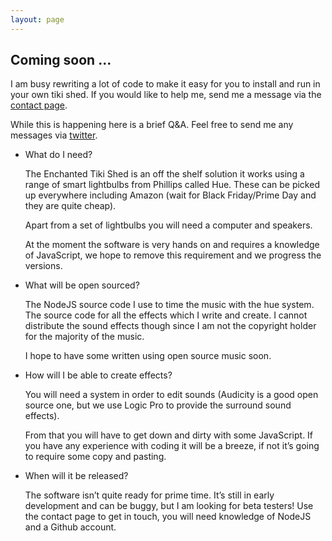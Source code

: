 ```yaml
---
layout: page
---
```


## Coming soon ...

I am busy rewriting a lot of code to make it easy for you to install and run in your own tiki shed. If you would like to help me, send me a message via the [contact page](/contact).

While this is happening here is a brief Q&A. Feel free to send me any messages via [twitter](https://twitter.com/tikished).

<ul class="q-a">
	<li>
		<div class="question">What do I need?</div>
		<div class="answer">
			<p>
				The Enchanted Tiki Shed is an off the shelf solution it works using a range of smart lightbulbs from Phillips called Hue. These can be picked up everywhere including Amazon (wait for Black Friday/Prime Day and they are quite cheap).
			</p>
			<p>
				Apart from a set of lightbulbs you will need a computer and speakers.
			</p>
			<p>
				At the moment the software is very hands on and requires a knowledge of JavaScript, we hope to remove this requirement and we progress the versions.
			</p>
		</div>
	</li>
	<li>
		<div class="question">What will be open sourced?</div>
		<div class="answer">
			<p>
				The NodeJS source code I use to time the music with the hue system. The source code for all the effects which I write and create. I cannot distribute the sound effects though since I am not the copyright holder for the majority of the music.
			</p>
			<p>
				I hope to have some written using open source music soon.
			</p>
		</div>
	</li>
	<li>
		<div class="question">How will I be able to create effects?</div>
		<div class="answer">
			<p>
				You will need a system in order to edit sounds (Audicity is a good open source one, but we use Logic Pro to provide the surround sound effects).
			</p>
			<p>
				From that you will have to get down and dirty with some JavaScript. If you have any experience with coding it will be a breeze, if not it’s going to require some copy and pasting.
			</p>
		</div>
	</li>
	<li>
		<div class="question">When will it be released?</div>
		<div class="answer">
			<p>
				The software isn’t quite ready for prime time. It’s still in early development and can be buggy, but I am looking for beta testers! Use the contact page to get in touch, you will need knowledge of NodeJS and a Github account.
			</p>
		</div>
	</li>
</ul>